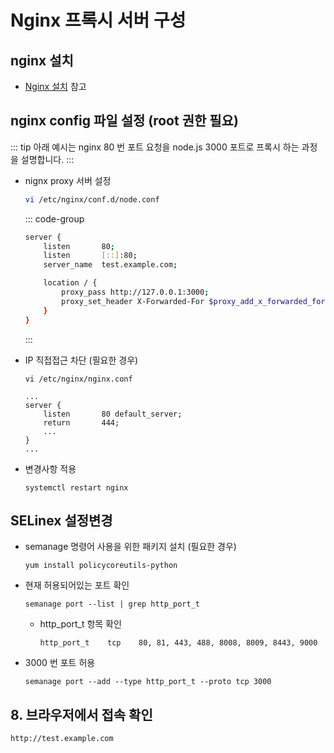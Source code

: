 # Nginx 프록시 서버 구성

## nginx 설치

* [Nginx 설치](../nginx/install) 참고 

## nginx config 파일 설정 (root 권한 필요)

::: tip
아래 예시는 nginx 80 번 포트 요청을 node.js 3000 포트로 프록시 하는 과정을 설명합니다.
:::

* nignx proxy 서버 설정

    ```bash
    vi /etc/nginx/conf.d/node.conf
    ```

    ::: code-group
    ```bash [node.conf]
    server {
        listen       80;
        listen       [::]:80;
        server_name  test.example.com;

        location / {
            proxy_pass http://127.0.0.1:3000;
            proxy_set_header X-Forwarded-For $proxy_add_x_forwarded_for;
        }
    }
    ```
    :::

* IP 직접접근 차단 (필요한 경우)

    ```
    vi /etc/nginx/nginx.conf
    ```
    ```
    ...
    server {
        listen       80 default_server;
	    return       444;
        ...
    }
    ...
    ```

* 변경사항 적용

    ```
    systemctl restart nginx
    ```

## SELinex 설정변경
    
* semanage 명령어 사용을 위한 패키지 설치 (필요한 경우)

    ```
    yum install policycoreutils-python
    ```

* 현재 허용되어있는 포트 확인

    ```
    semanage port --list | grep http_port_t
    ```

    * http_port_t 항목 확인

        ```
        http_port_t    tcp    80, 81, 443, 488, 8008, 8009, 8443, 9000
        ```

* 3000 번 포트 허용

    ```
    semanage port --add --type http_port_t --proto tcp 3000
    ```

## 8. 브라우저에서 접속 확인

```
http://test.example.com
```